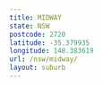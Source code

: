 ```yaml
---
title: MIDWAY
state: NSW
postcode: 2720
latitude: -35.379935
longitude: 148.383619
url: /nsw/midway/
layout: suburb
---
```

